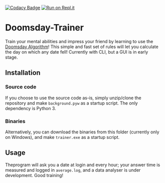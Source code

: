 [![Codacy Badge](https://api.codacy.com/project/badge/Grade/f36e6456421447c6814d787eceb127be)](https://app.codacy.com/manual/TheBdouilleur/Doomsday-Trainer?utm_source=github.com&utm_medium=referral&utm_content=TheBdouilleur/Doomsday-Trainer&utm_campaign=Badge_Grade_Dashboard)
[![Run on Repl.it](https://repl.it/badge/github/TheBdouilleur/Doomsday-Trainer)](https://repl.it/github/TheBdouilleur/Doomsday-Trainer)
# Doomsday-Trainer
Train your mental abilities and impress your friend by learning to use the [Doomsday Algorithm](https://en.wikipedia.org/wiki/Doomsday_rule)!
This simple and fast set of rules will let you calculate the day on which any date fell!  Currently with CLI, but a GUI is in early stage.

## Installation
### Source code
If you choose to use the source code as-is, simply unzip/clone the repository and make `background.pyw` as a startup script.
The only dependency is Python 3.

### Binaries
Alternatively, you can download the binaries from this folder (currently only on Windows), and make `trainer.exe` as a startup script.

## Usage
Theprogram will ask you a date at login and every hour; your answer time is measured and logged in `average.log`, and a data analyser is under development.  Good training!
